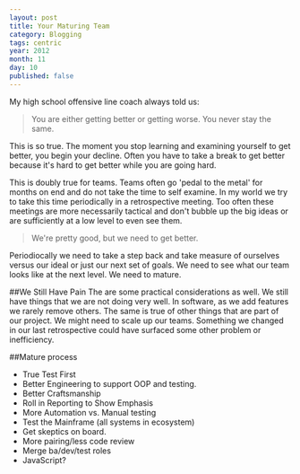 ```yaml
---
layout: post
title: Your Maturing Team
category: Blogging
tags: centric
year: 2012
month: 11
day: 10
published: false
---
```

My high school offensive line coach always told us:

>You are either getting better or getting worse.  You never stay the same.

This is so true.  The moment you stop learning and examining yourself to get better, you begin your decline.  Often you have to take a break to get better because it's hard to get better while you are going hard.

This is doubly true for teams.  Teams often go 'pedal to the metal' for months on end and do not take the time to self examine.  In my world we try to take this time periodically in a retrospective meeting.  Too often these meetings are more necessarily tactical and don't bubble up the big ideas or are sufficiently at a low level to even see them.

>We're pretty good, but we need to get better.

Periodiocally we need to take a step back and take measure of ourselves versus our ideal or just our next set of goals.  We need to see what our team looks like at the next level.  We need to mature.

##We Still Have Pain
The are some practical considerations as well.  We still have things that we are not doing very well.  In software, as we add features we rarely remove others.  The same is true of other things that are part of our project.  We might need to scale up our teams.  Something we changed in our last retrospective could have surfaced some other problem or inefficiency.

##Mature process

* True Test First
* Better Engineering to support OOP and testing.
* Better Craftsmanship
* Roll in Reporting to Show Emphasis
* More Automation vs. Manual testing
* Test the Mainframe (all systems in ecosystem)
* Get skeptics on board.
* More pairing/less code review
* Merge ba/dev/test roles
* JavaScript?
